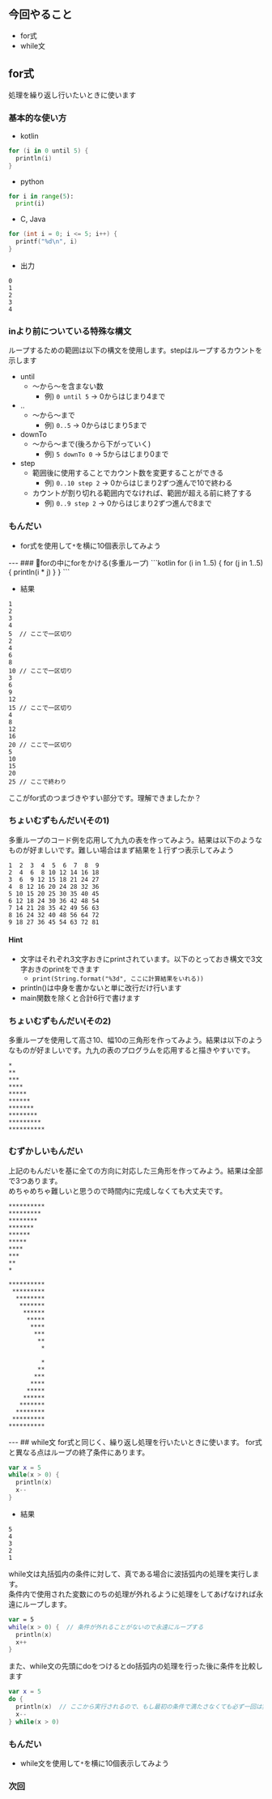 ## 今回やること
- for式
- while文

## for式
処理を繰り返し行いたいときに使います

### 基本的な使い方
- kotlin
```kotlin
for (i in 0 until 5) {
  println(i)
}
```

- python
```python
for i in range(5):
  print(i)
```

- C, Java
```c
for (int i = 0; i <= 5; i++) {
  printf("%d\n", i)
}
```

- 出力
```
0
1
2
3
4
```

### inより前についている特殊な構文
ループするための範囲は以下の構文を使用します。stepはループするカウントを示します
- until
  - 〜から〜を含まない数
    - 例) `0 until 5` -> 0からはじまり4まで
- ..
  - 〜から〜まで
    - 例) `0..5` -> 0からはじまり5まで
- downTo
  - 〜から〜まで(後ろから下がっていく)
    - 例) `5 downTo 0` -> 5からはじまり0まで
- step
  - 範囲後に使用することでカウント数を変更することができる
    - 例) `0..10 step 2` -> 0からはじまり2ずつ進んで10で終わる
  - カウントが割り切れる範囲内でなければ、範囲が超える前に終了する
    - 例) `0..9 step 2` -> 0からはじまり2ずつ進んで8まで

### もんだい
- for式を使用して`*`を横に10個表示してみよう

<div style="page-break-before:always"></div>
---
### forの中にforをかける(多重ループ)
```kotlin
for (i in 1..5) {
  for (j in 1..5) {
    println(i * j)
  }
}
```

- 結果
```
1
2
3
4
5  // ここで一区切り
2
4
6
8
10 // ここで一区切り
3
6
9
12
15 // ここで一区切り
4
8
12
16
20 // ここで一区切り
5
10
15
20
25 // ここで終わり
```
ここがfor式のつまづきやすい部分です。理解できましたか？

### ちょいむずもんだい(その1)
多重ループのコード例を応用して九九の表を作ってみよう。結果は以下のようなものが好ましいです。難しい場合はまず結果を１行ずつ表示してみよう
```
1  2  3  4  5  6  7  8  9
2  4  6  8 10 12 14 16 18
3  6  9 12 15 18 21 24 27
4  8 12 16 20 24 28 32 36
5 10 15 20 25 30 35 40 45
6 12 18 24 30 36 42 48 54
7 14 21 28 35 42 49 56 63
8 16 24 32 40 48 56 64 72
9 18 27 36 45 54 63 72 81
```
#### Hint
- 文字はそれぞれ3文字おきにprintされています。以下のとっておき構文で3文字おきのprintをできます
  - `print(String.format("%3d", ここに計算結果をいれる))`
- println()は中身を書かないと単に改行だけ行います
- main関数を除くと合計6行で書けます

### ちょいむずもんだい(その2)
多重ループを使用して高さ10、幅10の三角形を作ってみよう。結果は以下のようなものが好ましいです。九九の表のプログラムを応用すると描きやすいです。
```
*
**
***
****
*****
******
*******
********
*********
**********
```

### むずかしいもんだい
上記のもんだいを基に全ての方向に対応した三角形を作ってみよう。結果は全部で3つあります。  
めちゃめちゃ難しいと思うので時間内に完成しなくても大丈夫です。
```
**********
*********
********
*******
******
*****
****
***
**
*
```

```
**********
 *********
  ********
   *******
    ******
     *****
      ****
       ***
        **
         *
```

```
         *
        **
       ***
      ****
     *****
    ******
   *******
  ********
 *********
**********
```

<div style="page-break-before:always"></div>
---
## while文
for式と同じく、繰り返し処理を行いたいときに使います。  
for式と異なる点はループの終了条件にあります。

```kotlin
var x = 5
while(x > 0) {
  println(x)
  x--
}
```

- 結果
```
5
4
3
2
1
```

while文は丸括弧内の条件に対して、真である場合に波括弧内の処理を実行します。  
条件内で使用された変数にのちの処理が外れるように処理をしてあげなければ永遠にループします。

```kotlin
var = 5
while(x > 0) {  // 条件が外れることがないので永遠にループする
  println(x)
  x++
}
```

また、while文の先頭にdoをつけるとdo括弧内の処理を行った後に条件を比較します
```kotlin
var x = 5 
do {
  println(x)  // ここから実行されるので、もし最初の条件で満たさなくても必ず一回は実行される
  x--
} while(x > 0)
```

### もんだい
- while文を使用して`*`を横に10個表示してみよう

### 次回
